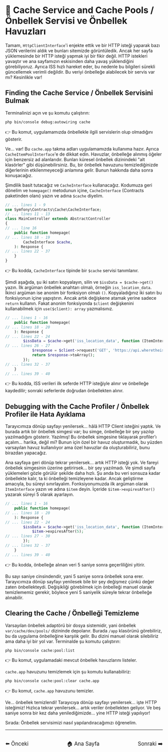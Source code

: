 # 🧠 Cache Service and Cache Pools / Önbellek Servisi ve Önbellek Havuzları

Tamam, `HttpClientInterface`'i enjekte ettik ve bir HTTP isteği yaparak bazı JSON verilerini aldık ve bunları sitemizde görüntüledik. Ancak her sayfa yüklemesinde bir HTTP isteği yapmak iyi bir fikir değil. HTTP istekleri yavaştır ve ana sayfamızın eskisinden daha yavaş yüklendiğini görebiliyoruz. Ayrıca ISS hızlı hareket eder, bu nedenle bu bilgileri sürekli güncellemek verimli değildir. Bu veriyi önbelleğe alabilecek bir servis var mı? Kesinlikle var!

## Finding the Cache Service / Önbellek Servisini Bulmak

Terminalinizi açın ve şu komutu çalıştırın:

```bash
php bin/console debug:autowiring cache
```

👉 Bu komut, uygulamamızda önbellekle ilgili servislerin olup olmadığını gösterir.

Ve... var! Bu `cache.app` takma adları uygulamamızda kullanıma hazır. Ayrıca `CacheItemPoolInterface`'e de dikkat edin. Havuzlar, önbelleğe alınmış öğeler için benzersiz ad alanlarıdır. Bunları küresel önbellek dizinindeki "alt klasörler" gibi düşünebilirsiniz. Bu, bir önbellek havuzunu temizlediğinizde diğerlerinin etkilenmeyeceği anlamına gelir. Bunun hakkında daha sonra konuşacağız.

Şimdilik basit tutacağız ve `CacheInterface` kullanacağız. Kodumuza geri dönelim ve `homepage()` metodunun içine, `CacheInterface` (Contracts paketinden olanı) yazın ve adına `$cache` diyelim.

```php
// ... lines 1 - 9
use Symfony\Contracts\Cache\CacheInterface;
// ... lines 11 - 13
class MainController extends AbstractController
{
// ... line 16
    public function homepage(
// ... lines 18 - 19
        CacheInterface $cache,
    ): Response {
// ... lines 22 - 37
    }
}
```

👉 Bu kodda, `CacheInterface` tipinde bir `$cache` servisi tanımlanır.

Şimdi aşağıda, şu iki satırı kopyalayın, silin ve `$issData = $cache->get()` yazın. İlk argüman önbellek anahtarı olmalı, örneğin `iss_location_data`. İkinci argüman ise anonim bir fonksiyon olmalı `()`. Kopyaladığınız iki satırı bu fonksiyonun içine yapıştırın. Ancak artık değişkene atamak yerine sadece `return` kullanın. Fakat anonim fonksiyonda `$client` değişkenini kullanabilmek için `use($client): array` yazmalısınız.

```php
// ... lines 1 - 16
    public function homepage(
// ... lines 18 - 20
    ): Response {
// ... lines 22 - 24
        $issData = $cache->get('iss_location_data', function (ItemInterface $item) use ($client): array {
// ... lines 26 - 27
            $response = $client->request('GET', 'https://api.wheretheiss.at/v1/satellites/25544');
            return $response->toArray();
        });
// ... lines 32 - 37
    }
// ... lines 39 - 40
```

👉 Bu kodda, ISS verileri ilk seferde HTTP isteğiyle alınır ve önbelleğe kaydedilir; sonraki seferlerde doğrudan önbellekten alınır.

## Debugging with the Cache Profiler / Önbellek Profiler ile Hata Ayıklama

Tarayıcımıza dönüp sayfayı yenilersek... hâlâ HTTP Client isteğini yaptık. Ve burada artık bir önbellek simgesi var; bu simge, önbelleğe bir şey yazılıp yazılmadığını gösterir. Yazılmış! Bu önbellek simgesine tıklayarak profiler'ı açalım... harika, değil mi? Bunun için özel bir havuz oluşturmadık, bu yüzden varsayılan havuz kullanılıyor ama özel havuzlar da oluşturabiliriz, bunu birazdan yapacağız.

Ana sayfaya geri dönüp tekrar yenilersek... artık HTTP isteği yok. Ve fareyi önbellek simgesinin üzerine getirirsek... bir şey yazılmadı. Ve şimdi sayfa yüklemeleri gözle görülür şekilde daha hızlı. Şu anda bu veri sonsuza kadar önbellekte kalır, ta ki önbelleği temizleyene kadar. Ancak geliştirme amacıyla, bu süreyi sınırlayalım. Fonksiyonumuzda ilk argüman olarak `ItemInterface` yazın ve adına `$item` deyin. İçeride `$item->expiresAfter()` yazarak süreyi 5 olarak ayarlayın.

```php
// ... lines 1 - 16
    public function homepage(
// ... lines 18 - 20
    ): Response {
// ... lines 22 - 24
        $issData = $cache->get('iss_location_data', function (ItemInterface $item) use ($client): array {
            $item->expiresAfter(5);
// ... lines 27 - 30
        });
// ... lines 32 - 37
    }
// ... lines 39 - 40
```

👉 Bu kodda, önbelleğe alınan veri 5 saniye sonra geçerliliğini yitirir.

Bu sayı saniye cinsindendir, yani 5 saniye sonra önbellek sona erer. Tarayıcımıza dönüp sayfayı yenilesek bile bir şey değişmez çünkü değer zaten önbellekteydi. Değişikliği görebilmek için önbelleği manuel olarak temizlememiz gerekir, böylece yeni 5 saniyelik süreyle tekrar önbelleğe alınabilir.

## Clearing the Cache / Önbelleği Temizleme

Varsayılan önbellek adaptörü bir dosya sistemidir, yani önbellek `var/cache/dev/pools/` dizininde depolanır. Burada `/app` klasörünü görebiliriz, bu da uygulama önbelleğine karşılık gelir. Bu dizini manuel olarak silebiliriz ama daha iyi bir yol var. Terminalde şu komutu çalıştırın:

```bash
php bin/console cache:pool:list
```

👉 Bu komut, uygulamadaki mevcut önbellek havuzlarını listeler.

`cache.app` havuzunu temizlemek için şu komutu kullanabiliriz:

```bash
php bin/console cache:pool:clear cache.app
```

👉 Bu komut, `cache.app` havuzunu temizler.

Ve... önbellek temizlendi! Tarayıcıya dönüp sayfayı yenilersek... işte HTTP isteğimiz! Hızlıca tekrar yenilersek... artık veriler önbellekten geliyor. Ve beş saniye sonra bir kez daha yenilediğimizde... yine HTTP isteği yapılıyor!

Sırada: Önbellek servisimizi nasıl yapılandıracağımızı öğrenelim.

---

<div style="display: flex; justify-content: space-between; align-items: center; margin-top: 32px;">
    <a href="./3_The HTTP Client Service.md" title="Önceki" style="text-decoration: none; font-size: 1.2em;">⬅️ Önceki</a>
    <a href="../README.md" title="Ana Sayfa" style="text-decoration: none; font-size: 1.2em;">🏠 Ana Sayfa</a>
    <a href="./5_Bundle Config Configuring the Cache Service.md" title="Sonraki" style="text-decoration: none; font-size: 1.2em;">Sonraki ➡️</a>
</div>
